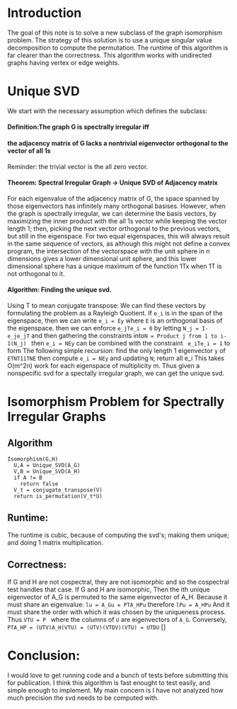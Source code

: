 # Introduction
The goal of this note is to solve a new subclass of the graph isomorphism problem.
The strategy of this solution is to use a unique singular value decomposition to compute the permutation.
The runtime of this algorithm is far clearer than the correctness.
This algorithm works with undirected graphs having vertex or edge weights.

# Unique SVD
We start with the necessary assumption which defines the subclass:
#### Definition:The graph G is spectrally irregular iff
#### the adjacency matrix of G lacks a nontrivial eigenvector orthogonal to the vector of all 1s
Reminder: the trivial vector is the all zero vector.

#### Theorem: Spectral Irregular Graph -> Unique SVD of Adjacency matrix
For each eigenvalue of the adjacency matrix of G,
the space spanned by those eigenvectors has infinitely many orthogonal basises.
However, when the graph is spectrally irregular,
we can determine the basis vectors, by maximizing the inner product with the all 1s vector
while keeping the vector length 1; then,
picking the next vector orthogonal to the previous vectors, but still in the eigenspace.
For two equal eigenspaces, this will always result in the same sequence of vectors,
as although this might not define a convex program, 
the intersection of the vectorspace with the unit sphere in n dimensions gives a lower dimensional unit sphere,
and this lower dimensional sphere has a unique maximum of the function 1Tx when 1T is not orthogonal to it.

#### Algorithm: Finding the unique svd.
Using T to mean conjugate transpose:
We can find these vectors by formulating the problem as a Rayleigh Quotient.
If ```e_i``` is in the span of the eigenspace,
then we can write ```e_i = Ey``` where ```E``` is an orthogonal basis of the eigenspace.
then we can enforce ```e_jTe_i = 0``` by letting ```N_j = I-e_je_jT``` and 
then gathering the constraints into```N = Product j from 1 to i-1(N_j) ```
then ```e_i = NEy``` can be combined with the constraint ``` e_iTe_i = 1```
to form The following simple recursion:
find the only length 1 eigenvector ```y``` of ```ETNT11TNE``` then compute ```e_i = NEy```
and updating ```N```; return all e_i
This takes O(m^2n) work for each eigenspace of multiplicity m.
Thus given a nonspecific svd for a spectally irregular graph, we can get the unique svd.

# Isomorphism Problem for Spectrally Irregular Graphs
## Algorithm
```
Isomorphism(G,H)
  U,A = Unique_SVD(A_G)
  V,B = Unique_SVD(A_H)
  if A != B
    return false
  V_t = conjugate_transpose(V)
  return is_permutation(V_t*U)
```
## Runtime:
The runtime is cubic, because of computing the svd's; making them unique; and doing 1 matrix multiplication.
## Correctness:
If G and H are not cospectral, they are not isomorphic and so the cospectral test handles that case.
If G and H are isomorphic,
Then the ith unique eigenvector of A_G is permuted to the same eigenvector of A_H.
Because it must share an eigenvalue:
``` lu = A_Gu = PTA_HPu ``` therefore ```lPu = A_HPu```
And it must share the order with which it was chosen by the uniqueness process.
Thus ```VTU = P ``` where the columns of ```U``` are eigenvectors of ```A_G```.
Conversely,
```PTA_HP = (UTV)A_H(VTU) = (UTV)(VTDV)(VTU) = UTDU``` []

# Conclusion:
I would love to get running code and a bunch of tests before submitting this for publication.
I think this algorithm is fast enought to test easily, and simple enough to implement.
My main concern is I have not analyzed how much precision the svd needs to be computed with.
